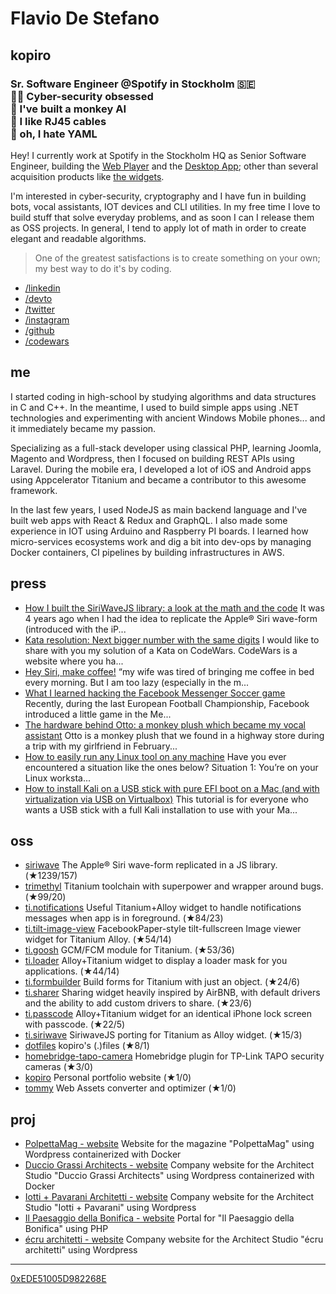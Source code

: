 # Flavio De Stefano
## kopiro
### Sr. Software Engineer @Spotify in Stockholm 🇸🇪<br/>🕵️‍♂️ Cyber-security obsessed<br/>🤖 I've built a monkey AI<br/>📠 I like RJ45 cables<br/>📃 oh, I hate YAML

Hey! I currently work at Spotify in the Stockholm HQ as Senior Software Engineer, building the [Web Player](https://open.spotify.com) and the [Desktop App](https://www.spotify.com/download/other); other than several acquisition products like [the widgets](https://developer.spotify.com/documentation/widgets).

I'm interested in cyber-security, cryptography and I have fun in building bots, vocal assistants, IOT devices and CLI utilities. In my free time I love to build stuff that solve everyday problems, and as soon I can I release them as OSS projects. In general, I tend to apply lot of math in order to create elegant and readable algorithms.

> One of the greatest satisfactions is to create something on your own; my best way to do it's by coding.

- [/linkedin](https://www.kopiro.me/linkedin)
- [/devto](https://www.kopiro.me/devto)
- [/twitter](https://www.kopiro.me/twitter)
- [/instagram](https://www.kopiro.me/instagram)
- [/github](https://www.kopiro.me/github)
- [/codewars](https://www.kopiro.me/codewars)

## me
I started coding in high-school by studying algorithms and data structures in C and C++. In the meantime, I used to build simple apps using .NET technologies and experimenting with ancient Windows Mobile phones... and it immediately became my passion.

Specializing as a full-stack developer using classical PHP, learning Joomla, Magento and Wordpress, then I focused on building REST APIs using Laravel. During the mobile era, I developed a lot of iOS and Android apps using Appcelerator Titanium and became a contributor to this awesome framework.

In the last few years, I used NodeJS as main backend language and I've built web apps with React & Redux and GraphQL. I also made some experience in IOT using Arduino and Raspberry PI boards. I learned how micro-services ecosystems work and dig a bit into dev-ops by managing Docker containers, CI pipelines by building infrastructures in AWS.

## press
* [How I built the SiriWaveJS library: a look at the math and the code](https://dev.to/kopiro/how-i-built-the-siriwavejs-library-a-look-at-the-math-and-the-code-l0o) It was 4 years ago when I had the idea to replicate the Apple® Siri wave-form (introduced with the iP...
* [Kata resolution: Next bigger number with the same digits](https://dev.to/kopiro/kata-resolution-next-bigger-number-with-the-same-digits-41mj) I would like to share with you my solution of a Kata on CodeWars.  CodeWars is a website where you ha...
* [Hey Siri, make coffee!](https://dev.to/kopiro/hey-siri-make-coffee-2n9p) “my wife was tired of bringing me coffee in bed every morning. But I am too lazy (especially in the m...
* [What I learned hacking the Facebook Messenger Soccer game](https://dev.to/kopiro/what-i-learned-hacking-the-facebook-messenger-soccer-game-mo6) Recently, during the last European Football Championship, Facebook introduced a little game in the Me...
* [The hardware behind Otto: a monkey plush which became my vocal assistant](https://dev.to/kopiro/the-hardware-behind-otto-a-monkey-plush-which-became-my-vocal-assistant-1gaa) Otto is a monkey plush that we found in a highway store during a trip with my girlfriend in February...
* [How to easily run any Linux tool on any machine](https://dev.to/kopiro/how-to-easily-run-any-linux-tool-on-any-machine-2g6p) Have you ever encountered a situation like the ones below?  Situation 1: You’re on your Linux worksta...
* [How to install Kali on a USB stick with pure EFI boot on a Mac (and with virtualization via USB on Virtualbox)](https://dev.to/kopiro/how-to-install-kali-on-a-usb-stick-with-pure-efi-boot-on-a-mac-and-with-virtualization-via-usb-on-virtualbox-2md2) This tutorial is for everyone who wants a USB stick with a full Kali installation to use with your Ma...

## oss
* [siriwave](https://github.com/kopiro/siriwave) The Apple® Siri wave-form replicated in a JS library. (★1239/157)
* [trimethyl](https://github.com/trimethyl/trimethyl) Titanium toolchain with superpower and wrapper around bugs. (★99/20)
* [ti.notifications](https://github.com/caffeinalab/ti.notifications) Useful Titanium+Alloy widget to handle notifications messages when app is in foreground. (★84/23)
* [ti.tilt-image-view](https://github.com/caffeinalab/ti.tilt-image-view) FacebookPaper-style tilt-fullscreen Image viewer widget for Titanium Alloy. (★54/14)
* [ti.goosh](https://github.com/caffeinalab/ti.goosh) GCM/FCM module for Titanium. (★53/36)
* [ti.loader](https://github.com/caffeinalab/ti.loader) Alloy+Titanium widget to display a loader mask for you applications. (★44/14)
* [ti.formbuilder](https://github.com/caffeinalab/ti.formbuilder) Build forms for Titanium with just an object. (★24/6)
* [ti.sharer](https://github.com/caffeinalab/ti.sharer) Sharing widget heavily inspired by AirBNB, with default drivers and the ability to add custom drivers to share. (★23/6)
* [ti.passcode](https://github.com/caffeinalab/ti.passcode) Alloy+Titanium widget for an identical iPhone lock screen with passcode. (★22/5)
* [ti.siriwave](https://github.com/caffeinalab/ti.siriwave) SiriwaveJS porting for Titanium as Alloy widget. (★15/3)
* [dotfiles](https://github.com/kopiro/dotfiles) kopiro's (.)files (★8/1)
* [homebridge-tapo-camera](https://github.com/kopiro/homebridge-tapo-camera) Homebridge plugin for TP-Link TAPO security cameras (★3/0)
* [kopiro](https://github.com/kopiro/kopiro) Personal portfolio website (★1/0)
* [tommy](https://github.com/caffeinalab/tommy) Web Assets converter and optimizer (★1/0)

## proj
* [PolpettaMag - website](http://www.polpettamag.com/) Website for the magazine "PolpettaMag" using Wordpress containerized with Docker
* [Duccio Grassi Architects - website](http://www.ducciograssiarchitects.com/) Company website for the Architect Studio "Duccio Grassi Architects" using Wordpress containerized with Docker
* [Iotti + Pavarani Architetti - website](http://www.iotti-pavarani.com/) Company website for the Architect Studio "Iotti + Pavarani" using Wordpress
* [Il Paesaggio della Bonifica - website](http://ilpaesaggiodellabonifica.it/) Portal for "Il Paesaggio della Bonifica" using PHP
* [écru architetti - website](http://ecruarchitetti.it/) Company website for the Architect Studio "écru architetti" using Wordpress

---

[0xEDE51005D982268E](https://www.kopiro.me/gpg.txt)